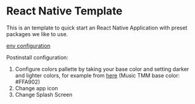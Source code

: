 # React Native Template
This is an template to quick start an React Native Application with preset packages we like to use.

[env configuration](https://medium.com/armenotech/configure-environment-variables-with-react-native-config-for-ios-and-android-7079c0842d8b)

Postinstall configuration:
1. Configure colors pallette by taking your base color and setting darker and lighter colors, for example from [here](https://www.w3schools.com/colors/colors_picker.asp) (Music TMM base color: #FFA902)
2. Change app icon
3. Change Splash Screen